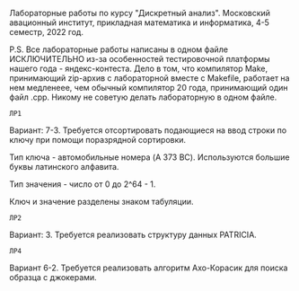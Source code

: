 Лабораторные работы по курсу "Дискретный анализ". Московский авационный институт, прикладная математика и информатика, 4-5 семестр, 2022 год.

P.S. Все лабораторные работы написаны в одном файле ИСКЛЮЧИТЕЛЬНО из-за особенностей тестировочной платформы нашего года - яндекс-контеста. Дело в том, что компилятор Make, принимающий zip-архив с лабораторной вместе с Makefile, работает на нем медленеее, чем обычный компилятор 20 года, принимающий один файл .cpp. Никому не советую делать лабораторную в одном файле.

```ЛР1```

Вариант: 7-3. Требуется отсортировать подающиеся на ввод строки по ключу при помощи поразрядной сортировки.

Тип ключа - автомобильные номера (A 373 BC). Используются большие буквы латинского алфавита.

Тип значения - число от 0 до 2^64 - 1.

Ключ и значение разделены знаком табуляции.

```ЛР2```

Вариант: 3. Требуется реализовать структуру данных PATRICIA.

```ЛР4```

Вариант 6-2. Требуется реализовать алгоритм Ахо-Корасик для поиска образца с джокерами.


